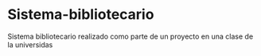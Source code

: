# Sistema-bibliotecario
Sistema bibliotecario realizado como parte de un proyecto en una clase de la universidas
